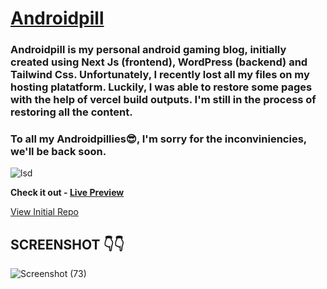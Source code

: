 # [Androidpill](https://androidpill.com)

### Androidpill is my personal android gaming blog, initially created using Next Js (frontend), WordPress (backend) and Tailwind Css. Unfortunately, I recently lost all my files on my hosting platatform. Luckily, I was able to restore some pages with the help of vercel build outputs. I'm still in the process of restoring all the content. 

### To all my Androidpillies😎, I'm sorry for the inconviniencies, we'll be back soon.
![lsd](https://user-images.githubusercontent.com/67190735/181394633-d120d388-2c74-44fc-bbf9-a841ad60f1e3.gif)

 **Check it out - [Live Preview ](https://androidpill.com)**  
 
 [View Initial Repo](https://github.com/chinnaji/androidpill-wordpress/tree/f2d79a4db46f1a987f325f4d7fcb588f39326de6)

## SCREENSHOT 👇👇  

![Screenshot (73)](https://user-images.githubusercontent.com/67190735/181394165-9762c645-036b-458b-84a9-d1e5274faa19.png)


